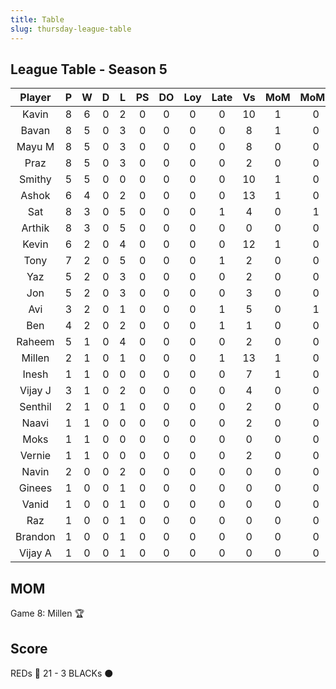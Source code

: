 ```yaml
---
title: Table
slug: thursday-league-table
---
```


## League Table - Season 5

**Player**|**P**|**W**|**D**|**L**|**PS**|**DO**|**Loy**|**Late**|**Vs**|**MoM**|**MoMS**|**Tot**|**Ave**
:-----:|:-----:|:-----:|:-----:|:-----:|:-----:|:-----:|:-----:|:-----:|:-----:|:-----:|:-----:|:-----:|:-----:
Kavin|8|6|0|2|0|0|0|0|10|1|0|29|3.62
Bavan|8|5|0|3|0|0|0|0|8|1|0|26|3.25
Mayu M|8|5|0|3|0|0|0|0|8|0|0|23|2.87
Praz|8|5|0|3|0|0|0|0|2|0|0|23|2.87
Smithy|5|5|0|0|0|0|0|0|10|1|0|23|4.6
Ashok|6|4|0|2|0|0|0|0|13|1|0|21|3.5
Sat|8|3|0|5|0|0|0|1|4|0|1|17.5|2.18
Arthik|8|3|0|5|0|0|0|0|0|0|0|17|2.12
Kevin|6|2|0|4|0|0|0|0|12|1|0|15|2.5
Tony|7|2|0|5|0|0|0|1|2|0|0|12|1.71
Yaz|5|2|0|3|0|0|0|0|2|0|0|11|2.2
Jon|5|2|0|3|0|0|0|0|3|0|0|11|2.2
Avi|3|2|0|1|0|0|0|1|5|0|1|9.5|3.16
Ben|4|2|0|2|0|0|0|1|1|0|0|9|2.25
Raheem|5|1|0|4|0|0|0|0|2|0|0|8|1.6
Millen|2|1|0|1|0|0|0|1|13|1|0|7|3.5
Inesh|1|1|0|0|0|0|0|0|7|1|0|7|7
Vijay J|3|1|0|2|0|0|0|0|4|0|0|6|2
Senthil|2|1|0|1|0|0|0|0|2|0|0|5|2.5
Naavi|1|1|0|0|0|0|0|0|2|0|0|4|4
Moks|1|1|0|0|0|0|0|0|0|0|0|4|4
Vernie|1|1|0|0|0|0|0|0|2|0|0|4|4
Navin|2|0|0|2|0|0|0|0|0|0|0|2|1
Ginees|1|0|0|1|0|0|0|0|0|0|0|1|1
Vanid|1|0|0|1|0|0|0|0|0|0|0|1|1
Raz|1|0|0|1|0|0|0|0|0|0|0|1|1
Brandon|1|0|0|1|0|0|0|0|0|0|0|1|1
Vijay A|1|0|0|1|0|0|0|0|0|0|0|1|1

## MOM 

Game 8: Millen 🏆


## Score

REDs 🔴 21 - 3 BLACKs ⚫️


